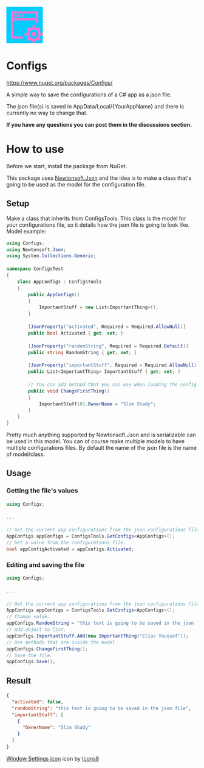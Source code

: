 ![Configs icon](https://raw.githubusercontent.com/Eliasyoussef47/Configs/master/Configs/Assets/icons8-window-settings-96.png)

# Configs

https://www.nuget.org/packages/Configs/

A simple way to save the configurations of a C# app as a json file.

The json file(s) is saved in AppData/Local/{YourAppName} and there is currently no way to change that.

**If you have any questions you can post them in the discussions section.**

# How to use

Before we start, install the package from NuGet.

This package uses [Newtonsoft.Json](https://github.com/JamesNK/Newtonsoft.Json) and the idea is to make a class that's
going to be used as the model for the configuration file.

## Setup

Make a class that inherits from ConfigsTools. This class is the model for your configurations file, so it details how the json file is going to look like.
Model example:

```C#
using Configs;
using Newtonsoft.Json;
using System.Collections.Generic;

namespace ConfigsTest
{
    class AppConfigs : ConfigsTools
    {
        public AppConfigs()
        {
            ImportantStuff = new List<ImportantThing>();
        }

        [JsonProperty("activated", Required = Required.AllowNull)]
        public bool Activated { get; set; }

        [JsonProperty("randomString", Required = Required.Default)]
        public string RandomString { get; set; }

        [JsonProperty("importantStuff", Required = Required.AllowNull)]
        public List<ImportantThing> ImportantStuff { get; set; }

        // You can add method that you can use when loading the config file
        public void ChangeFirstThing()
        {
            ImportantStuff[0].OwnerName = "Slim Shady";
        }
    }
}
```

Pretty much anything supported by Newtonsoft.Json and is serializable can be used in this model. You can of course make
multiple models to have multiple configurations files.
By default the name of the json file is the name of model/class.

## Usage

### Getting the file's values

```C#
using Configs;

...

// Get the current app configurations from the json configurations file.
AppConfigs appConfigs = ConfigsTools.GetConfigs<AppConfigs>();
// Get a value from the configurations file.
bool appConfigActivated = appConfigs.Activated;
```

### Editing and saving the file

```C#
using Configs;

...

// Get the current app configurations from the json configurations file.
AppConfigs appConfigs = ConfigsTools.GetConfigs<AppConfigs>();
// Change value.
appConfigs.RandomString = "this text is going to be saved in the json file";
// Add object to list.
appConfigs.ImportantStuff.Add(new ImportantThing("Elias Youssef"));
// Use methods that are inside the model
appConfigs.ChangeFirstThing();
// Save the file.
appConfigs.Save();
```

## Result

```json
{
  "activated": false,
  "randomString": "this text is going to be saved in the json file",
  "importantStuff": [
    {
      "OwnerName": "Slim Shady"
    }
  ]
}
```

[Window Settings icon](https://icons8.com/icons/set/window-settings) icon by [Icons8](https://icons8.com)
